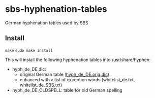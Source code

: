 sbs-hyphenation-tables
======================

German hyphenation tables used by SBS

Install
-------

`make`
`sudo make install`

This will install the following hyphenation tables into /usr/share/hyphen:

 * hyph_de_DE.dic:
   - original German table ([hyph_de_DE.orig.dic](http://svn.services.openoffice.org/ooo/tags/OOO320_m9/dictionaries/de_DE/hyph_de_DE.dic))
   - enhanced with a list of exception words (whitelist_de.txt, whitelist_de_SBS.txt)
 * hyph_de_DE_OLDSPELL: table for old German spelling

